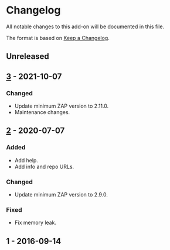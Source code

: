 # Changelog
All notable changes to this add-on will be documented in this file.

The format is based on [Keep a Changelog](https://keepachangelog.com/en/1.0.0/).

## Unreleased


## [3] - 2021-10-07
### Changed
- Update minimum ZAP version to 2.11.0.
- Maintenance changes.

## [2] - 2020-07-07
### Added
- Add help.
- Add info and repo URLs.

### Changed
- Update minimum ZAP version to 2.9.0.

### Fixed
- Fix memory leak.

## 1 - 2016-09-14



[3]: https://github.com/zaproxy/zap-extensions/releases/viewstate-v3
[2]: https://github.com/zaproxy/zap-extensions/releases/viewstate-v2
